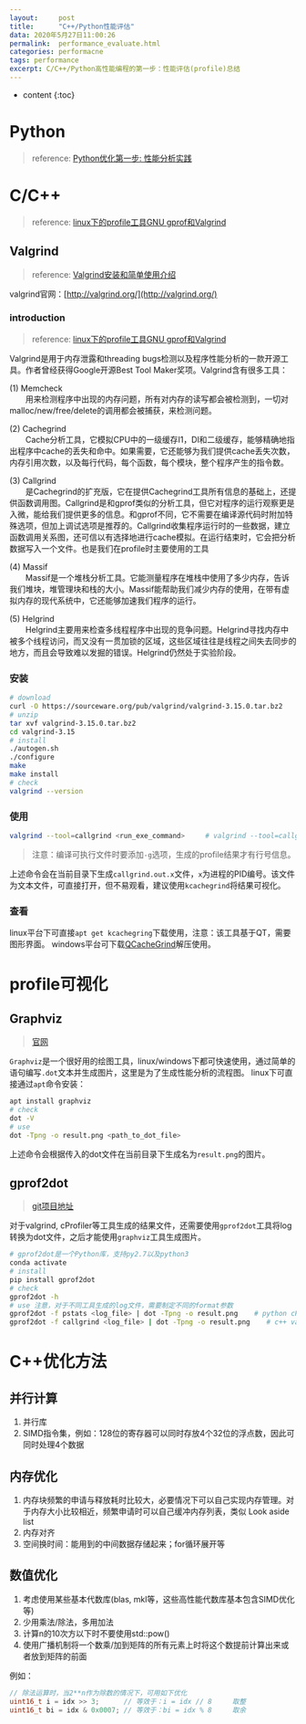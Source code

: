 ```yaml
---
layout:     post
title:      "C++/Python性能评估"
data: 2020年5月27日11:00:26
permalink:  performance_evaluate.html
categories: performacne
tags: performance
excerpt: C/C++/Python高性能编程的第一步：性能评估(profile)总结
---
```


* content
{:toc}

# Python
> reference: [Python优化第一步: 性能分析实践](https://zhuanlan.zhihu.com/p/24495603)

# C/C++
> reference: [linux下的profile工具GNU gprof和Valgrind](https://blog.csdn.net/clarstyle/article/details/41747817)

## Valgrind
> reference: [Valgrind安装和简单使用介绍](https://segmentfault.com/a/1190000017465212)

valgrind官网：[http://valgrind.org/](http://valgrind.org/)

### introduction
> reference: [linux下的profile工具GNU gprof和Valgrind](https://blog.csdn.net/clarstyle/article/details/41747817)

Valgrind是用于内存泄露和threading bugs检测以及程序性能分析的一款开源工具。作者曾经获得Google开源Best Tool Maker奖项。Valgrind含有很多工具：

(1) Memcheck  
&emsp;&emsp;用来检测程序中出现的内存问题，所有对内存的读写都会被检测到，一切对malloc/new/free/delete的调用都会被捕获，来检测问题。 

(2) Cachegrind  
&emsp;&emsp;Cache分析工具，它模拟CPU中的一级缓存I1，Dl和二级缓存，能够精确地指出程序中cache的丢失和命中。如果需要，它还能够为我们提供cache丢失次数，内存引用次数，以及每行代码，每个函数，每个模块，整个程序产生的指令数。

(3) Callgrind  
&emsp;&emsp;是Cachegrind的扩充版，它在提供Cachegrind工具所有信息的基础上，还提供函数调用图。Callgrind是和gprof类似的分析工具，但它对程序的运行观察更是入微，能给我们提供更多的信息。和gprof不同，它不需要在编译源代码时附加特殊选项，但加上调试选项是推荐的。Callgrind收集程序运行时的一些数据，建立函数调用关系图，还可信以有选择地进行cache模拟。在运行结束时，它会把分析数据写入一个文件。也是我们在profile时主要使用的工具

(4) Massif  
&emsp;&emsp;Massif是一个堆栈分析工具。它能测量程序在堆栈中使用了多少内存，告诉我们堆块，堆管理块和栈的大小。Massif能帮助我们减少内存的使用，在带有虚拟内存的现代系统中，它还能够加速我们程序的运行。

(5) Helgrind  
&emsp;&emsp;Helgrind主要用来检查多线程程序中出现的竞争问题。Helgrind寻找内存中被多个线程访问，而又没有一贯加锁的区域，这些区域往往是线程之间失去同步的地方，而且会导致难以发掘的错误。Helgrind仍然处于实验阶段。

### 安装
```bash
# download
curl -O https://sourceware.org/pub/valgrind/valgrind-3.15.0.tar.bz2
# unzip
tar xvf valgrind-3.15.0.tar.bz2
cd valgrind-3.15
# install
./autogen.sh
./configure
make
make install
# check
valgrind --version
```

### 使用
```bash
valgrind --tool=callgrind <run_exe_command>     # valgrind --tool=callgrind ./a.out
```
> 注意：编译可执行文件时要添加`-g`选项，生成的profile结果才有行号信息。

上述命令会在当前目录下生成`callgrind.out.x`文件，`x`为进程的PID编号。该文件为文本文件，可直接打开，但不易观看，建议使用`kcachegrind`将结果可视化。

### 查看
linux平台下可直接`apt get kcachegring`下载使用，注意：该工具基于QT，需要图形界面。
windows平台可下载[QCacheGrind](https://sourceforge.net/projects/qcachegrindwin/files/latest/download)解压使用。

## 

# profile可视化
## Graphviz
> [官网](http://graphviz.org/)


`Graphviz`是一个很好用的绘图工具，linux/windows下都可快速使用，通过简单的语句编写`.dot`文本并生成图片，这里是为了生成性能分析的流程图。
linux下可直接通过`apt`命令安装：
```bash
apt install graphviz
# check
dot -V
# use
dot -Tpng -o result.png <path_to_dot_file>
```
上述命令会根据传入的dot文件在当前目录下生成名为`result.png`的图片。

## gprof2dot
> [git项目地址](https://github.com/jrfonseca/gprof2dot)

对于valgrind, cProfiler等工具生成的结果文件，还需要使用`gprof2dot`工具将log转换为dot文件，之后才能使用`graphviz`工具生成图片。
```bash
# gprof2dot是一个Python库，支持py2.7以及python3
conda activate
# install
pip install gprof2dot
# check
gprof2dot -h
# use 注意，对于不同工具生成的log文件，需要制定不同的format参数
gprof2dot -f pstats <log_file> | dot -Tpng -o result.png    # python cProfile/profile
gprof2dot -f callgrind <log_file> | dot -Tpng -o result.png    # c++ valgrind
```

# C++优化方法
## 并行计算
1. 并行库
2. SIMD指令集，例如：128位的寄存器可以同时存放4个32位的浮点数，因此可同时处理4个数据

## 内存优化
1. 内存块频繁的申请与释放耗时比较大，必要情况下可以自己实现内存管理。对于内存大小比较相近，频繁申请时可以自己缓冲内存列表，类似 Look aside list
2. 内存对齐
3. 空间换时间：能用到的中间数据存储起来；for循环展开等

## 数值优化
1. 考虑使用某些基本代数库(blas, mkl等，这些高性能代数库基本包含SIMD优化等)
2. 少用乘法/除法，多用加法
3. 计算n的10次方以下时不要使用std::pow()
4. 使用广播机制将一个数乘/加到矩阵的所有元素上时将这个数提前计算出来或者放到矩阵的前面

例如： 
```c++
// 除法运算时，当2**n作为除数的情况下，可用如下优化
uint16_t i = idx >> 3;      // 等效于：i = idx // 8     取整
uint16_t bi = idx & 0x0007; // 等效于：bi = idx % 8     取余
```
